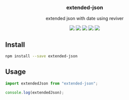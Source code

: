 <h3 align="center">
  extended-json
</h3>

<p align="center">
  extended json with date using reviver
</p>

<p align="center">
  <a href="https://npmjs.org/package/extended-json"><img src="https://img.shields.io/npm/v/extended-json.svg?style=flat-square"></a>
  <a href="https://npmjs.org/package/extended-json"><img src="https://img.shields.io/npm/dw/extended-json.svg?style=flat-square"></a>
  <a href="https://npmjs.org/package/extended-json"><img src="https://img.shields.io/node/v/extended-json.svg?style=flat-square"></a>
  <a href="https://npmjs.org/package/extended-json"><img src="https://img.shields.io/npm/types/extended-json.svg?style=flat-square"></a>
  <a href="https://codecov.io/gh/liwijs/liwi"><img src="https://img.shields.io/codecov/c/github/liwijs/liwi/master.svg?style=flat-square"></a>
</p>

## Install

```bash
npm install --save extended-json
```

## Usage

```js
import extendedJson from "extended-json";

console.log(extendedJson);
```
